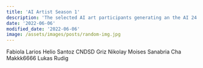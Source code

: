 ```yaml
---
title: 'AI Artist Season 1'
description: 'The selected AI art participants generating an the AI 24 livestream'
date: '2022-06-06'
modified_date: '2022-06-06'
image: /assets/images/posts/random-img.jpg
---
```


Fabiola Larios
Helio Santoz
CNDSD
Griz
Nikolay 
Moises Sanabria
Cha
Makkk6666
Lukas Rudig


<!-- ![Error](@@baseUrl@@/assets/images/posts/error.png)

Example code block:

```js
function myFunction() {
  return true;
}
``` -->
